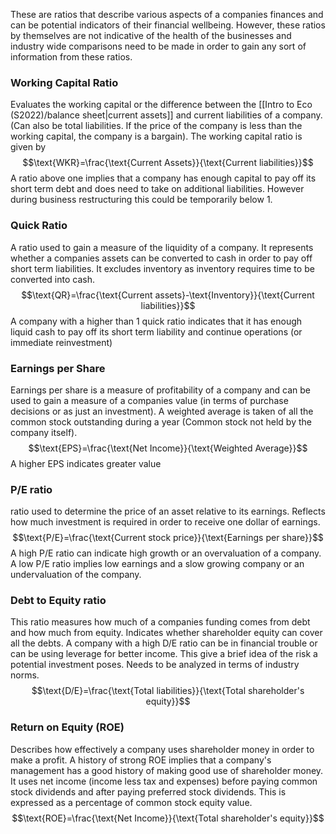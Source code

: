 These are ratios that describe various aspects of a companies finances and can be potential indicators of their financial wellbeing. However, these ratios by themselves are not indicative of the health of the businesses and industry wide comparisons need to be made in order to gain any sort of information from these ratios. 

### Working Capital Ratio
Evaluates the working capital or the difference between the [[Intro to Eco (S2022)/balance sheet|current assets]] and current liabilities of a company. (Can also be total liabilities. If the price of the company is less than the working capital, the company is a bargain). The working capital ratio is given by $$\text{WKR}=\frac{\text{Current Assets}}{\text{Current liabilities}}$$A ratio above one implies that a company has enough capital to pay off its short term debt and does need to take on additional liabilities. However during business restructuring this could be temporarily below 1. 

### Quick Ratio
A ratio used to gain a measure of the liquidity of a company. It represents whether a companies assets can be converted to cash in order to pay off short term liabilities. It excludes inventory as inventory requires time to be converted into cash.$$\text{QR}=\frac{\text{Current assets}-\text{Inventory}}{\text{Current liabilities}}$$A company with a higher than 1 quick ratio indicates that it has enough liquid cash to pay off its short term liability and continue operations (or immediate reinvestment)

### Earnings per Share
Earnings per share is a measure of profitability of a company and can be used to gain a measure of a companies value (in terms of purchase decisions or as just an investment). A weighted average is taken of all the common stock outstanding during a year (Common stock not held by the company itself). $$\text{EPS}=\frac{\text{Net Income}}{\text{Weighted Average}}$$A higher EPS indicates greater value

### P/E ratio
ratio used to determine the price of an asset relative to its earnings. Reflects how much investment is required in order to receive one dollar of earnings. $$\text{P/E}=\frac{\text{Current stock price}}{\text{Earnings per share}}$$A high P/E ratio can indicate high growth or an overvaluation of a company. A low P/E ratio implies low earnings and a slow growing company or an undervaluation of the company. 

### Debt to Equity ratio
This ratio measures how much of a companies funding comes from debt and how much from equity. Indicates whether shareholder equity can cover all the debts. A company with a high D/E ratio can be in financial trouble or can be using leverage for better income. This give a brief idea of the risk a potential investment poses. Needs to be analyzed in terms of industry norms.$$\text{D/E}=\frac{\text{Total liabilities}}{\text{Total shareholder's equity}}$$  
### Return on Equity (ROE)
Describes how effectively a company uses shareholder money in order to make a profit. A history of strong ROE implies that a company's management has a good history of making good use of shareholder money. It uses net income (income less tax and expenses) before paying common stock dividends and after paying preferred stock dividends. This is expressed as a percentage of common stock equity value. $$\text{ROE}=\frac{\text{Net Income}}{\text{Total shareholder's equity}}$$
